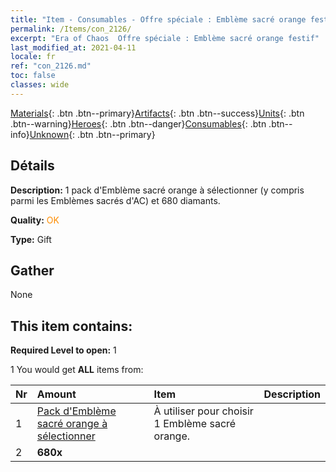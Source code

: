 ```yaml
---
title: "Item - Consumables - Offre spéciale : Emblème sacré orange festif"
permalink: /Items/con_2126/
excerpt: "Era of Chaos  Offre spéciale : Emblème sacré orange festif"
last_modified_at: 2021-04-11
locale: fr
ref: "con_2126.md"
toc: false
classes: wide
---
```

 [Materials](/fr/Items/){: .btn .btn--primary}[Artifacts](/fr/Items/Artifacts/){: .btn .btn--success}[Units](/fr/Items/Units/){: .btn .btn--warning}[Heroes](/fr/Items/Heroes/){: .btn .btn--danger}[Consumables](/fr/Items/Consumables/){: .btn .btn--info}[Unknown](/fr/Items/Unknown/){: .btn .btn--primary}

## Détails
 **Description:** 1 pack d'Emblème sacré orange à sélectionner (y compris parmi les Emblèmes sacrés d'AC) et 680 diamants.

 **Quality:** <span style="color: #FF8C00">OK</span>

 **Type:** Gift

## Gather

  None

## This item contains:

 **Required Level to open:** 1

 1 You would get **ALL** items  from:

  | Nr | Amount |     Item    | Description |
  |:---|:-------|:------------|:-----------:|
  | 1 | [Pack d'Emblème sacré orange à sélectionner](/fr/Items/con_1943/) | À utiliser pour choisir 1 Emblème sacré orange. | 
  | 2 |  **680x** | <i class="fas fa-gem"/> |  | 
